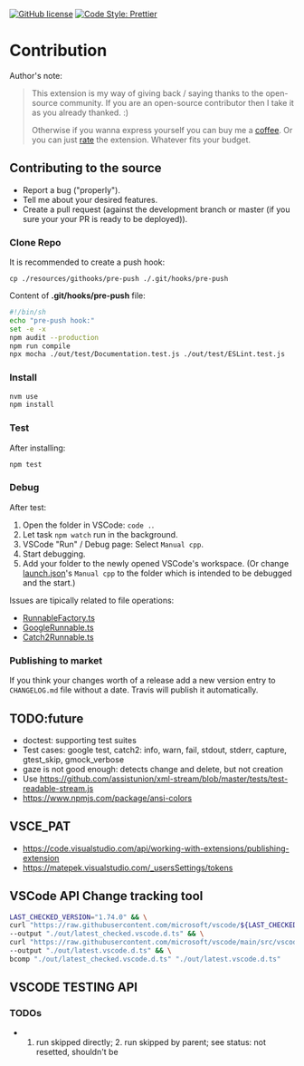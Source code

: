 [![GitHub license](https://img.shields.io/github/license/matepek/vscode-catch2-test-adapter.svg?style=for-the-badge)](https://github.com/matepek/vscode-catch2-test-adapter/blob/master/LICENSE)
[![Code Style: Prettier](https://img.shields.io/badge/code_style-prettier-ff69b4.svg?style=for-the-badge)](https://github.com/prettier/prettier)

# Contribution

Author's note:

> This extension is my way of giving back / saying thanks to the open-source community. If you are an open-source contributor then I take it as you already thanked. :)
>
> Otherwise if you wanna express yourself you can buy me a [coffee](https://www.buymeacoffee.com/rtdmjYspB).
> Or you can just [rate](https://marketplace.visualstudio.com/items?itemName=matepek.vscode-catch2-test-adapter&ssr=false#review-details) the extension.
> Whatever fits your budget.

## Contributing to the source

- Report a bug ("properly").
- Tell me about your desired features.
- Create a pull request (against the development branch or master (if you sure your your PR is ready to be deployed)).

### Clone Repo

It is recommended to create a push hook:

`cp ./resources/githooks/pre-push ./.git/hooks/pre-push`

Content of **.git/hooks/pre-push** file:

```bash
#!/bin/sh
echo "pre-push hook:"
set -e -x
npm audit --production
npm run compile
npx mocha ./out/test/Documentation.test.js ./out/test/ESLint.test.js
```

### Install

```bash
nvm use
npm install
```

### Test

After installing:

```bash
npm test
```

### Debug

After test:

1. Open the folder in VSCode: `code .`.
2. Let task `npm watch` run in the background.
3. VSCode "Run" / Debug page: Select `Manual cpp`.
4. Start debugging.
5. Add your folder to the newly opened VSCode's workspace. (Or change [launch.json](https://github.com/matepek/vscode-catch2-test-adapter/blob/master/.vscode/launch.json#L27)'s `Manual cpp` to the folder which is intended to be debugged and the start.)

Issues are tipically related to file operations:

- [RunnableFactory.ts](https://github.com/matepek/vscode-catch2-test-adapter/blob/master/src/RunnableFactory.ts#L36)
- [GoogleRunnable.ts](https://github.com/matepek/vscode-catch2-test-adapter/blob/master/src/framework/GoogleTestRunnable.ts)
- [Catch2Runnable.ts](https://github.com/matepek/vscode-catch2-test-adapter/blob/master/src/framework/Catch2Runnable.ts#L204)

### Publishing to market

If you think your changes worth of a release add a new version entry to `CHANGELOG.md` file without a date. Travis will publish it automatically.

## TODO:future

- doctest: supporting test suites
- Test cases: google test, catch2: info, warn, fail, stdout, stderr, capture, gtest_skip, gmock_verbose
- gaze is not good enough: detects change and delete, but not creation
- Use https://github.com/assistunion/xml-stream/blob/master/tests/test-readable-stream.js
- https://www.npmjs.com/package/ansi-colors

## VSCE_PAT

- https://code.visualstudio.com/api/working-with-extensions/publishing-extension
- https://matepek.visualstudio.com/_usersSettings/tokens

## VSCode API Change tracking tool

```bash
LAST_CHECKED_VERSION="1.74.0" && \
curl "https://raw.githubusercontent.com/microsoft/vscode/${LAST_CHECKED_VERSION}/src/vscode-dts/vscode.d.ts" \
--output "./out/latest_checked.vscode.d.ts" && \
curl "https://raw.githubusercontent.com/microsoft/vscode/main/src/vscode-dts/vscode.d.ts" \
--output "./out/latest.vscode.d.ts" && \
bcomp "./out/latest_checked.vscode.d.ts" "./out/latest.vscode.d.ts"
```

## VSCODE TESTING API

### TODOs

- 1. run skipped directly; 2. run skipped by parent; see status: not resetted, shouldn't be
